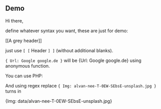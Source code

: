 ## Demo

Hi there,

define whatever syntax you want, these are just for demo:

[[A grey header]]

just use `[ [` Header `] ]` (without additional blanks).

`{ Url: Google google.de }` will be {Url: Google google.de}
using anonymous function.

You can use PHP: **<?php echo('I was printed by PHP'); ?>**

And using regex replace `{ Img: alvan-nee-T-0EW-SEbsE-unsplash.jpg }` turns in

{Img: data/alvan-nee-T-0EW-SEbsE-unsplash.jpg}
